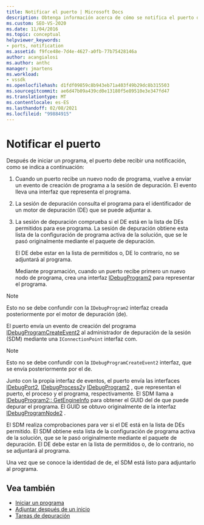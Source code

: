 ```yaml
---
title: Notificar el puerto | Microsoft Docs
description: Obtenga información acerca de cómo se notifica el puerto después de iniciar un programa. Este artículo contiene una descripción detallada.
ms.custom: SEO-VS-2020
ms.date: 11/04/2016
ms.topic: conceptual
helpviewer_keywords:
- ports, notification
ms.assetid: f9fce48e-7d4e-4627-a0fb-77b75428146a
author: acangialosi
ms.author: anthc
manager: jmartens
ms.workload:
- vssdk
ms.openlocfilehash: d1fdf09859c8b943eb71a403f49b29dc8b315503
ms.sourcegitcommit: ae6d47b09a439cd0e13180f5e89510e3e347fd47
ms.translationtype: MT
ms.contentlocale: es-ES
ms.lasthandoff: 02/08/2021
ms.locfileid: "99884915"
---
```

# <a name="notify-the-port"></a>Notificar el puerto
Después de iniciar un programa, el puerto debe recibir una notificación, como se indica a continuación:

1. Cuando un puerto recibe un nuevo nodo de programa, vuelve a enviar un evento de creación de programa a la sesión de depuración. El evento lleva una interfaz que representa el programa.

2. La sesión de depuración consulta el programa para el identificador de un motor de depuración (DE) que se puede adjuntar a.

3. La sesión de depuración comprueba si el DE está en la lista de DEs permitidos para ese programa. La sesión de depuración obtiene esta lista de la configuración de programa activa de la solución, que se le pasó originalmente mediante el paquete de depuración.

    El DE debe estar en la lista de permitidos o, DE lo contrario, no se adjuntará al programa.

   Mediante programación, cuando un puerto recibe primero un nuevo nodo de programa, crea una interfaz [IDebugProgram2](../../extensibility/debugger/reference/idebugprogram2.md) para representar el programa.

> [!NOTE]
> Esto no se debe confundir con la `IDebugProgram2` interfaz creada posteriormente por el motor de depuración (de).

 El puerto envía un evento de creación del programa [IDebugProgramCreateEvent2](../../extensibility/debugger/reference/idebugprogramcreateevent2.md) al administrador de depuración de la sesión (SDM) mediante una `IConnectionPoint` interfaz com.

> [!NOTE]
> Esto no se debe confundir con la `IDebugProgramCreateEvent2` interfaz, que se envía posteriormente por el de.

 Junto con la propia interfaz de eventos, el puerto envía las interfaces [IDebugPort2](../../extensibility/debugger/reference/idebugport2.md), [IDebugProcess2](../../extensibility/debugger/reference/idebugprocess2.md)y [IDebugProgram2](../../extensibility/debugger/reference/idebugprogram2.md) , que representan el puerto, el proceso y el programa, respectivamente. El SDM llama a [IDebugProgram2:: GetEngineInfo](../../extensibility/debugger/reference/idebugprogram2-getengineinfo.md) para obtener el GUID del de que puede depurar el programa. El GUID se obtuvo originalmente de la interfaz [IDebugProgramNode2](../../extensibility/debugger/reference/idebugprogramnode2.md) .

 El SDM realiza comprobaciones para ver si el DE está en la lista de DEs permitido. El SDM obtiene esta lista de la configuración de programa activa de la solución, que se le pasó originalmente mediante el paquete de depuración. El DE debe estar en la lista de permitidos o, de lo contrario, no se adjuntará al programa.

 Una vez que se conoce la identidad de de, el SDM está listo para adjuntarlo al programa.

## <a name="see-also"></a>Vea también
- [Iniciar un programa](../../extensibility/debugger/launching-a-program.md)
- [Adjuntar después de un inicio](../../extensibility/debugger/attaching-after-a-launch.md)
- [Tareas de depuración](../../extensibility/debugger/debugging-tasks.md)

